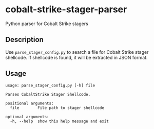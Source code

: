 # cobalt-strike-stager-parser
Python parser for Cobalt Strike stagers

## Description
Use `parse_stager_config.py` to search a file for Cobalt Strike stager shellcode. If shellcode is found, it will be extracted in JSON format.

## Usage

``` shell
usage: parse_stager_config.py [-h] file

Parses CobaltStrike Stager Shellcode.

positional arguments:
  file        File path to stager shellcode

optional arguments:
  -h, --help  show this help message and exit
```
